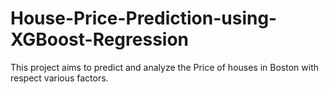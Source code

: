 # House-Price-Prediction-using-XGBoost-Regression
This project aims to predict and analyze the Price of houses in Boston with respect various factors.
